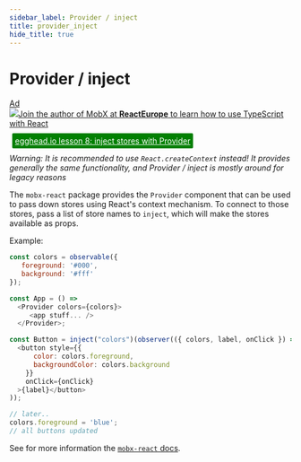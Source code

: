 ```yaml
---
sidebar_label: Provider / inject
title: provider_inject
hide_title: true
---
```


# Provider / inject

<div id='codefund'></div><div class="re_2020"><a class="re_2020_link" href="https://www.react-europe.org/#slot-2149-workshop-typescript-for-react-and-graphql-devs-with-michel-weststrate" target="_blank" rel="sponsored noopener"><div><div class="re_2020_ad" >Ad</div></div><img src="/img/reacteurope.svg"><span>Join the author of MobX at <b>ReactEurope</b> to learn how to use <span class="link">TypeScript with React</span></span></a></div>

<a style="color: white; background:green;padding:5px;margin:5px;border-radius:2px" href="https://egghead.io/lessons/react-connect-mobx-observer-components-to-the-store-with-the-react-provider">egghead.io
lesson 8: inject stores with Provider</a>

_Warning: It is recommended to use `React.createContext` instead! It provides
generally the same functionality, and Provider / inject is mostly around for
legacy reasons_

The `mobx-react` package provides the `Provider` component that can be used to
pass down stores using React's context mechanism. To connect to those stores,
pass a list of store names to `inject`, which will make the stores available as
props.

Example:

```javascript
const colors = observable({
   foreground: '#000',
   background: '#fff'
});

const App = () =>
  <Provider colors={colors}>
     <app stuff... />
  </Provider>;

const Button = inject("colors")(observer(({ colors, label, onClick }) =>
  <button style={{
      color: colors.foreground,
      backgroundColor: colors.background
    }}
    onClick={onClick}
  >{label}</button>
));

// later..
colors.foreground = 'blue';
// all buttons updated
```

See for more information the
[`mobx-react` docs](https://github.com/mobxjs/mobx-react#provider-and-inject).
